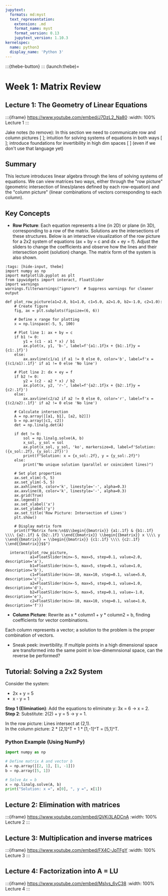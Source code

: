 ```yaml
---
jupytext:
  formats: md:myst
  text_representation:
    extension: .md
    format_name: myst
    format_version: 0.13
    jupytext_version: 1.10.3
kernelspec:
  name: python3
  display_name: 'Python 3'
---
```

:::{thebe-button}
:::
(launch:thebe)=
# Week 1: Matrix Review

## Lecture 1: The Geometry of Linear Equations

:::{iframe} https://www.youtube.com/embed/J7DzL2_Na80
:width: 100%
Lecture 1
:::

Jake notes (to remove): In this section we need to communicate row and column pictures [ ]; intuition for solving systems of equations in both ways [ ]; introduce foundations for invertibility in high dim spaces [ ] (even if we don't use that language yet)

## Summary
This lecture introduces linear algebra through the lens of solving systems of equations. We can view matrices two ways, either through the "row picture" (geometric intersection of lines/planes defined by each row-equation) and the "column picture" (linear combinations of vectors corresponding to each column).

## Key Concepts
- **Row Picture**: Each equation represents a line (in 2D) or plane (in 3D), corresponding to a row of the matrix. Solutions are the intersections of these structures.
Below is an interactive visualization of the row picture for a 2x2 system of equations (ax + by = c and dx + ey = f). Adjust the sliders to change the coefficients and observe how the lines and their intersection point (solution) change. The matrix form of the system is also shown.

```{code-cell} ipython3
:tags: [hide-input, thebe]
import numpy as np
import matplotlib.pyplot as plt
from ipywidgets import interact, FloatSlider
import warnings
warnings.filterwarnings("ignore")  # Suppress warnings for cleaner output

def plot_row_picture(a1=2.0, b1=1.0, c1=5.0, a2=1.0, b2=-1.0, c2=1.0):
    # Create figure
    fig, ax = plt.subplots(figsize=(6, 6))
      
    # Define x range for plotting
    x = np.linspace(-5, 5, 100)
      
    # Plot line 1: ax + by = c
    if b1 != 0:
        y1 = (c1 - a1 * x) / b1
        ax.plot(x, y1, 'b-', label=f'{a1:.1f}x + {b1:.1f}y = {c1:.1f}')
    else:
        ax.axvline(c1/a1 if a1 != 0 else 0, color='b', label=f'x = {(c1/a1):.1f}' if a1 != 0 else 'No line')
      
    # Plot line 2: dx + ey = f
    if b2 != 0:
        y2 = (c2 - a2 * x) / b2
        ax.plot(x, y2, 'r-', label=f'{a2:.1f}x + {b2:.1f}y = {c2:.1f}')
    else:
        ax.axvline(c2/a2 if a2 != 0 else 0, color='r', label=f'x = {(c2/a2):.1f}' if a2 != 0 else 'No line')
      
    # Calculate intersection
    A = np.array([[a1, b1], [a2, b2]])
    b = np.array([c1, c2])
    det = np.linalg.det(A)
      
    if det != 0:
        sol = np.linalg.solve(A, b)
        x_sol, y_sol = sol
        ax.plot(x_sol, y_sol, 'ko', markersize=8, label=f'Solution: ({x_sol:.2f}, {y_sol:.2f})')
        print(f"Solution: x = {x_sol:.2f}, y = {y_sol:.2f}")
    else:
        print("No unique solution (parallel or coincident lines)")
      
    # Set plot properties
    ax.set_xlim(-5, 5)
    ax.set_ylim(-5, 5)
    ax.axhline(0, color='k', linestyle='-', alpha=0.3)
    ax.axvline(0, color='k', linestyle='-', alpha=0.3)
    ax.grid(True)
    ax.legend()
    ax.set_xlabel('x')
    ax.set_ylabel('y')
    ax.set_title('Row Picture: Intersection of Lines')
    plt.show()
      
    # Display matrix form
    print(f"Matrix form:\n$$\\begin{{bmatrix}} {a1:.1f} & {b1:.1f} \\\\ {a2:.1f} & {b2:.1f} \\end{{bmatrix}} \\begin{{bmatrix}} x \\\\ y \\end{{bmatrix}} = \\begin{{bmatrix}} {c1:.1f} \\\\ {c2:.1f} \\end{{bmatrix}}$$")

  interact(plot_row_picture,
           a1=FloatSlider(min=-5, max=5, step=0.1, value=2.0, description='a'),
           b1=FloatSlider(min=-5, max=5, step=0.1, value=1.0, description='b'),
           c1=FloatSlider(min=-10, max=10, step=0.1, value=5.0, description='c'),
           a2=FloatSlider(min=-5, max=5, step=0.1, value=1.0, description='d'),
           b2=FloatSlider(min=-5, max=5, step=0.1, value=-1.0, description='e'),
           c2=FloatSlider(min=-10, max=10, step=0.1, value=1.0, description='f'))
```


- **Column Picture**: Rewrite as x * column1 + y * column2 = b, finding coefficients for vector combinations.

Each column represents a vector; a solution to the problem is the proper combination of vectors. 

- Sneak peek: invertibility. If multiple points in a high dimensional space are transformed into the same point in low-dimemnsional space, can the reverse be performed?

## Tutorial: Solving a 2x2 System
Consider the system:
- 2x + y = 5
- x - y = 1

**Step 1 (Elimination)**: Add the equations to eliminate y: 3x = 6 → x = 2.  
**Step 2**: Substitute: 2(2) + y = 5 → y = 1.  

In the row picture: Lines intersect at (2,1).  
In the column picture: 2 * [2,1]^T + 1 * [1,-1]^T = [5,1]^T.

### Python Example (Using NumPy)
```python
import numpy as np

# Define matrix A and vector b
A = np.array([[2, 1], [1, -1]])
b = np.array([5, 1])

# Solve Ax = b
x = np.linalg.solve(A, b)
print("Solution: x =", x[0], ", y =", x[1])
```

## Lecture 2: Elimination with matrices

:::{iframe} https://www.youtube.com/embed/QVKj3LADCnA
:width: 100%
Lecture 2
:::

## Lecture 3: Multiplication and inverse matrices

:::{iframe} https://www.youtube.com/embed/FX4C-JpTFgY
:width: 100%
Lecture 3
:::

## Lecture 4: Factorization into A = LU

:::{iframe} https://www.youtube.com/embed/MsIvs_6vC38
:width: 100%
Lecture 4
:::